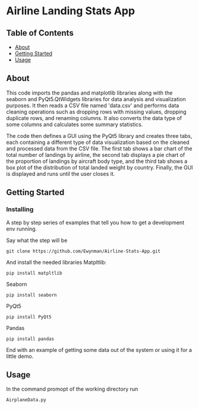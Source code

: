 # Airline Landing Stats App

## Table of Contents

- [About](#about)
- [Getting Started](#getting_started)
- [Usage](#usage)

## About <a name = "about"></a>

This code imports the pandas and matplotlib libraries along with the seaborn and PyQt5.QtWidgets libraries for data analysis and visualization purposes. It then reads a CSV file named 'data.csv' and performs data cleaning operations such as dropping rows with missing values, dropping duplicate rows, and renaming columns. It also converts the data type of some columns and calculates some summary statistics.

The code then defines a GUI using the PyQt5 library and creates three tabs, each containing a different type of data visualization based on the cleaned and processed data from the CSV file. The first tab shows a bar chart of the total number of landings by airline, the second tab displays a pie chart of the proportion of landings by aircraft body type, and the third tab shows a box plot of the distribution of total landed weight by country. Finally, the GUI is displayed and runs until the user closes it.

## Getting Started <a name = "getting_started"></a>

### Installing

A step by step series of examples that tell you how to get a development env running.

Say what the step will be

```
git clone https://github.com/Ewynman/Airline-Stats-App.git
```

And install the needed libraries
Matpltlib:

```
pip install matpltlib
```
Seaborn
```
pip install seaborn
```
PyQt5
```
pip install PyQt5
```
Pandas
```
pip install pandas
```
End with an example of getting some data out of the system or using it for a little demo.

## Usage <a name = "usage"></a>

In the command promopt of the working directory run
```
AirplaneData.py
```
